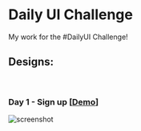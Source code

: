 # Daily UI Challenge

My work for the #DailyUI Challenge!

<h2><strong> Designs: </strong></h2> <br>
<h3><strong> Day 1 - Sign up </strong> [<a href="https://bfgonzalez.github.io/daily-ui/day-1/index.html" target="_blank" rel="noopener">Demo</a>] </h3>
<img src="https://s13.postimg.org/hwsi6vgqv/day-1.png" title="screenshot" alt="screenshot">

